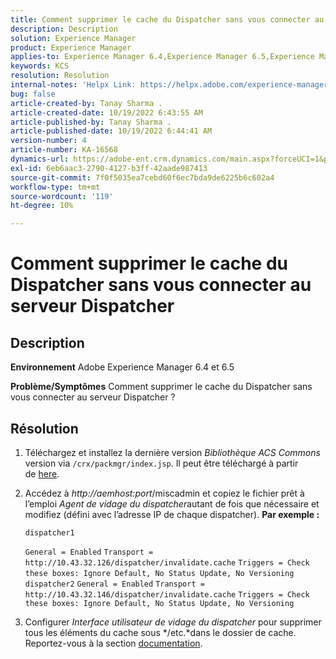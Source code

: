 ```yaml
---
title: Comment supprimer le cache du Dispatcher sans vous connecter au serveur Dispatcher
description: Description
solution: Experience Manager
product: Experience Manager
applies-to: Experience Manager 6.4,Experience Manager 6.5,Experience Manager
keywords: KCS
resolution: Resolution
internal-notes: 'Helpx Link: https://helpx.adobe.com/experience-manager/kb/How-to-delete-the-dispatcher-cache-without-logging-into-the-Dispatchers-AEM.html'
bug: false
article-created-by: Tanay Sharma .
article-created-date: 10/19/2022 6:43:55 AM
article-published-by: Tanay Sharma .
article-published-date: 10/19/2022 6:44:41 AM
version-number: 4
article-number: KA-16568
dynamics-url: https://adobe-ent.crm.dynamics.com/main.aspx?forceUCI=1&pagetype=entityrecord&etn=knowledgearticle&id=6f95dc64-794f-ed11-bba2-0022480868ff
exl-id: 6eb6aac3-2790-4127-b3ff-42aade987413
source-git-commit: 7f0f5035ea7cebd60f6ec7bda9de6225b6c602a4
workflow-type: tm+mt
source-wordcount: '119'
ht-degree: 10%

---
```


# Comment supprimer le cache du Dispatcher sans vous connecter au serveur Dispatcher

## Description

<b>Environnement</b>
Adobe Experience Manager 6.4 et 6.5


<b>Problème/Symptômes</b>
Comment supprimer le cache du Dispatcher sans vous connecter au serveur Dispatcher ?


## Résolution


1. Téléchargez et installez la dernière version *Bibliothèque ACS Commons* version via `/crx/packmgr/index.jsp`. Il peut être téléchargé à partir de [here](https://github.com/Adobe-Consulting-Services/acs-aem-commons/releases).
2. Accédez à *http://aemhost:port*/miscadmin et copiez le fichier prêt à l’emploi *Agent de vidage du dispatcher*autant de fois que nécessaire et modifiez (défini avec l’adresse IP de chaque dispatcher).
   <b>Par exemple :</b>



   ```
   dispatcher1
   ```


   `General = Enabled`
   `Transport = http://10.43.32.126/dispatcher/invalidate.cache`
   `Triggers = Check these boxes: Ignore Default, No Status Update, No Versioning`
   ` `
   `dispatcher2`
   `General = Enabled`
   `Transport = http://10.43.32.146/dispatcher/invalidate.cache`
   `Triggers = Check these boxes: Ignore Default, No Status Update, No Versioning`
3. Configurer *Interface utilisateur de vidage du dispatcher* pour supprimer tous les éléments du cache sous */etc.*dans le dossier de cache. Reportez-vous à la section [documentation](https://adobe-consulting-services.github.io/acs-aem-commons/features/dispatcher-flush-ui/index.html).
